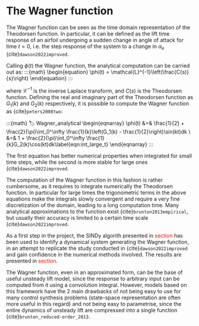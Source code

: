 # The Wagner function 

The Wagner function can be seen as the time domain representation of the Theodorsen function. In particular, it can be defined as the lift time response of an airfoil undergoing a sudden change in angle of attack for time $t=0$, i.e. the step response of the system to a change in $\alpha_e$ {cite}`dawson2022improved`.

Calling $\phi(t)$ the Wagner function, the analytical computation can be carried out as:
:::{math}
\begin{equation}
        \phi(t) = \mathcal{L}^{-1}\left(\frac{C(s)}{s}\right)
\end{equation}
:::

where $\mathcal{L}^{-1}$ is the inverse Laplace transform, and $C(s)$ is the Theodorsen function. Defining the real and imaginary part of the Theodorsen function as $G_1(k)$ and $G_2(k)$ respectively, it is possible to compute the Wagner function as {cite}`peters2008two`:

:::{math}
:label: Wagner_analytical
\begin{eqnarray}
  \phi(t) &=& \frac{1}{2} + \frac{2}{\pi}\int_0^\infty \frac{1}{k}\left(G_1(k) - \frac{1}{2}\right)\sin(kt)dk \\
  &=& 1 + \frac{2}{\pi}\int_0^\infty \frac{1}{k}G_2(k)\cos(kt)dk\label{eqn:int_large_t} 
\end{eqnarray}
:::

The first equation has better numerical properties when integrated for small time steps, while the second is more stable for large ones {cite}`dawson2022improved`.

The computation of the Wagner function in this fashion is rather cumbersome, as it requires to integrate numerically the Theodorsen function. In particular for large times the trigonometric terms in the above equations make the integrals slowly convergent and require a very fine discretization of the domain, leading to a long computation time. Many analytical approximations to the function exist {cite}`brunton2013empirical`, but usually their accuracy is limited to a certain time scale {cite}`dawson2022improved`.

As a first step in the project, the SINDy algorith presented in <span style="color: red;">section</span> has been used to identify a dynamical system generating the Wagner function, in an attempt to replicate the study conducted in {cite}`dawson2022improved` and gain confidence in the numerical methods involved. The results are presented in <span style="color: red;">section</span>.

The Wagner function, even in an approximated form, can be the base of useful unsteady lift model, since the response to arbitrary input can be computed from it using a convolution integral. However, models based on this framework have the 2 main drawbacks of not being easy to use for many control synthesis problems (state-space representation are often more useful in this regard) and not being easy to parametrise, since the entire dynamics of unsteady lift are compressed into a single function {cite}`brunton_reduced-order_2013`.